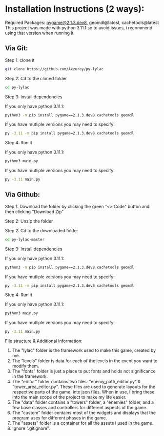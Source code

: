 # Installation Instructions (2 ways):

Required Packages: pygame@2.1.3.dev8, geomdl@latest, cachetools@latest
This project was made with python 3.11.1 so to avoid issues, i recommend using that version when running it.

## Via Git: 

Step 1: clone it
```bash
git clone https://github.com/Axzurey/py-lylac
```

Step 2: Cd to the cloned folder

```bash
cd py-lylac
```

Step 3: Install dependencies

If you only have python 3.11.1:
```bash
python3 -m pip install pygame==2.1.3.dev8 cachetools geomdl
```

If you have mutliple versions you may need to specify:
```bash
py -3.11 -m pip install pygame=2.1.3.dev8 cachetools geomdl
```

Step 4: Run it

If you only have python 3.11.1:
```bash
python3 main.py
```

If you have mutliple versions you may need to specify:
```bash
py -3.11 main.py
```

## Via Github:

Step 1: Download the folder by clicking the green "<> Code" button and then clicking "Download Zip"

Step 2: Unzip the folder

Step 2: Cd to the downloaded folder

```bash
cd py-lylac-master
```

Step 3: Install dependencies

If you only have python 3.11.1:
```bash
python3 -m pip install pygame==2.1.3.dev8 cachetools geomdl
```

If you have mutliple versions you may need to specify:
```bash
py -3.11 -m pip install pygame=2.1.3.dev8 cachetools geomdl
```

Step 4: Run it

If you only have python 3.11.1:
```bash
python3 main.py
```

If you have mutliple versions you may need to specify:
```bash
py -3.11 main.py
```



File structure & Additional Information:

1. The "lylac" folder is the framework used to make this game, created by me.
2. The "levels" folder is data for each of the levels in the event you want to modify them.
3. The "fonts" folder is just a place to put fonts and holds not significance in the framework.
4. The "editor" folder contains two files: "enemy_path_editor.py" & "tower_area_editor.py". These
   files are used to generate layouts for the respective parts of the game, into json files. When in use,
   I bring these into the main scope of the project to make my life easier.
5. The "data" folder contains a "towers" folder, a "enemies" folder, and a few base classes and controllers
   for different aspects of the game.
6. The "custom" folder contains most of the widgets and displays that the program uses for different phases
   in the game.
7. The "assets" folder is a container for all the assets I used in the game.
8. Ignore ".gitignore".
